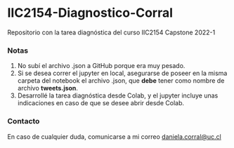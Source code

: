 # IIC2154-Diagnostico-Corral
Repositorio con la tarea diagnóstica del curso IIC2154 Capstone 2022-1

### Notas
1. No subí el archivo .json a GitHub porque era muy pesado.
2. Si se desea correr el jupyter en local, asegurarse de poseer en la misma carpeta del notebook el archivo .json, que **debe** tener como nombre de archivo **tweets.json**. 
3. Desarrollé la tarea diagnóstica desde Colab, y el jupyter incluye unas indicaciones en caso de que se desee abrir desde Colab.

### Contacto
En caso de cualquier duda, comunicarse a mi correo daniela.corral@uc.cl